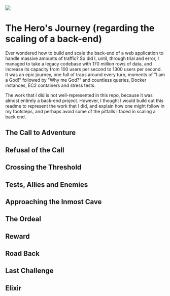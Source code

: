 <img src="https://github.com/footwork-web/related-items/blob/main/_THIS%20SHOULDN'T%20BE%20TOO%20BAD_%20cropped.png" />

# The Hero's Journey (regarding the scaling of a back-end)

Ever wondered how to build and scale the back-end of a web application to handle massive amounts of traffic? So did I, until, through trial and error, I managed to take a legacy codebase with 170 million rows of data, and increase its capacity from 100 users per second to 1300 users per second. It was an epic journey, one full of traps around every turn, moments of "I am a God!" followed by "Why me God?" and countless queries, Docker instances, EC2 containers and stress tests.

The work that I did is not well-represented in this repo, because it was almost entirely a back-end project. However, I thought I would build out this readme to represent the work that I did, and explain how one might follow in my footsteps, and perhaps avoid some of the pitfalls I faced in scaling a back end.

## The Call to Adventure

## Refusal of the Call

## Crossing the Threshold

## Tests, Allies and Enemies

## Approaching the Inmost Cave

## The Ordeal

## Reward

## Road Back

## Last Challenge

## Elixir
